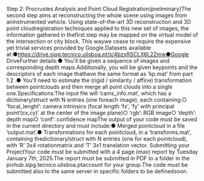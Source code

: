 
Step 2: Procrustes Analysis and Point Cloud Registration(preliminary)The second step aims at reconstructing the whole scene using images from aninstrumented vehicle. Using state-of-the-art 3D reconstruction and 3D point cloudregistration techniques applied to this new set of images, the information gathered in thefirst step may be mapped on the virtual model of the intersection or city block. This waywe cease to require the expensive yet trivial services provided by Google.Datasets available at:●https://drive.sipg.tecnico.ulisboa.pt/s/4bzxRSCLX6L2Zmw●Google DriveFurther details:●  You'll  be  given  a sequence of images and corresponding depth maps.Additionally, you will be given keypoints and the descriptors of each image thathave the same format as ‘kp.mat’ from part 1.2 .●  You’ll need to estimate the (rigid / similarity / affine) transformation between pointclouds and then merge all point clouds into a single one.Specifications:The input file will ‘cams_info.mat’, which has a dictionary/struct with N entries (one foreach image), each containing:○  ‘focal_lenght’: camera intrinsics (focal length ‘fx’, ‘fy’ with principal point‘(cx,cy)’ at the center of the image plane)○  ‘rgb’: RGB image○  ‘depth’: depth map○  ‘conf’: confidence mapThe output of your code must be saved in the current directory and must include:●  Merged pointcloud in a file ‘output.mat’.●  Transformations for each pointcloud, in a ‘transforms.mat’, containing thedictionary/struct with N entries (one for each pointcloud), with ‘R’ 3x4 rotationmatrix and ‘T’ 3x1 translation vector.
Submitting your ProjectYour code must be submitted with a 4 page (max) report by Tuesday January 7th, 2025.The report must be submitted in PDF to a folder in the pivhub.sipg.tecnico.ulisboa.ptaccount for your group.The code must be submitted also to the same server in specific folders to be definedsoon.